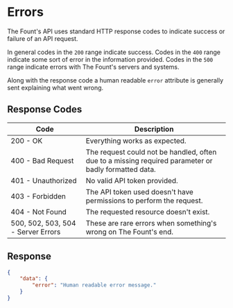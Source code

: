 # Errors

The Fount's API uses standard HTTP response codes to indicate success or failure of an API request.

In general codes in the `200` range indicate success. Codes in the `400` range indicate some sort of error in the
information provided. Codes in the `500` range indicate errors with The Fount's servers and systems.

Along with the response code a human readable `error` attribute is generally sent explaining what went wrong.

## Response Codes

| Code | Description |
| ---- | ----------- |
| 200 - OK | Everything works as expected. |
| 400 - Bad Request | The request could not be handled, often due to a missing required parameter or badly formatted data. |
| 401 - Unauthorized | No valid API token provided. |
| 403 - Forbidden | The API token used doesn't have permissions to perform the request. |
| 404 - Not Found | The requested resource doesn't exist. |
| 500, 502, 503, 504 - Server Errors | These are rare errors when something's wrong on The Fount's end. |

## Response

````json
{
    "data": {
        "error": "Human readable error message."
    }
}
````

